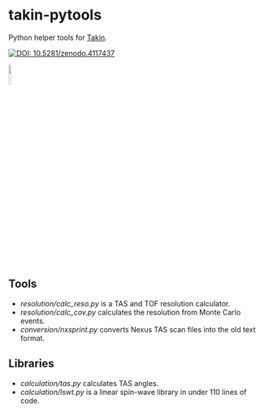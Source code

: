 # takin-pytools
Python helper tools for [Takin](https://github.com/illgrenoble/takin).

[![DOI: 10.5281/zenodo.4117437](https://zenodo.org/badge/DOI/10.5281/zenodo.4117437.svg)](https://doi.org/10.5281/zenodo.4117437)

<img src="https://raw.githubusercontent.com/ILLGrenoble/takin/master/data/res/icons/takin.svg" width="10%" height="10%" title="Logo" alt="">


## Tools
 - *resolution/calc_reso.py* is a TAS and TOF resolution calculator.
 - *resolution/calc_cov.py* calculates the resolution from Monte Carlo events.
 - *conversion/nxsprint.py* converts Nexus TAS scan files into the old text format.

## Libraries
 - *calculation/tas.py* calculates TAS angles.
 - *calculation/lswt.py* is a linear spin-wave library in under 110 lines of code.
